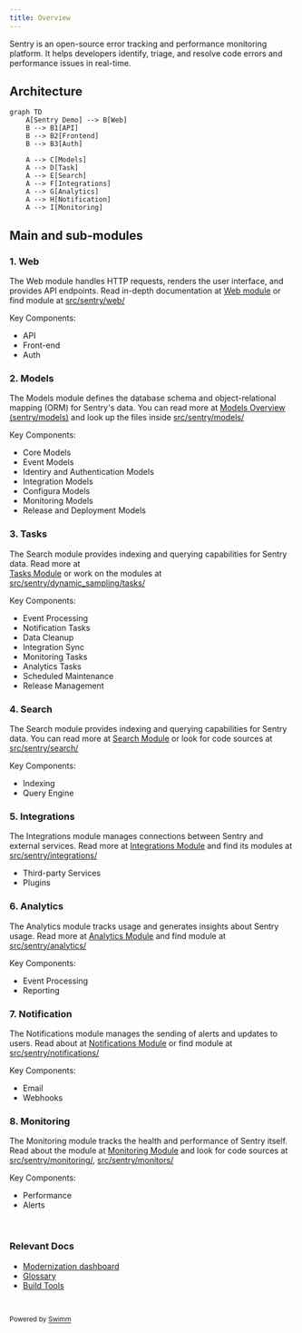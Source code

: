 ```yaml
---
title: Overview
---
```

Sentry is an open-source error tracking and performance monitoring platform. It helps developers identify, triage, and resolve code errors and performance issues in real-time.

## Architecture

```mermaid
graph TD
    A[Sentry Demo] --> B[Web]
    B --> B1[API]
    B --> B2[Frontend]
    B --> B3[Auth]

    A --> C[Models]
    A --> D[Task]
    A --> E[Search]
    A --> F[Integrations]
    A --> G[Analytics]
    A --> H[Notification]
    A --> I[Monitoring]
```

## Main and sub-modules

### 1\. Web&nbsp;

The Web module handles HTTP requests, renders the user interface, and provides API endpoints. Read in-depth documentation at <SwmLink doc-title="Web module">[Web module](/.swm/web-module.ieqty71c.sw.md)</SwmLink> or find module at <SwmPath>[src/sentry/web/](/src/sentry/web/)</SwmPath>

Key Components:&nbsp;

- API
- Front-end
- Auth&nbsp;

### 2\. Models&nbsp;

The Models module defines the database schema and object-relational mapping (ORM) for Sentry's data. You can read more at  <SwmLink doc-title="Models Overview (sentry/models)">[Models Overview (sentry/models)](/.swm/models-overview-sentrymodels.eft70avm.sw.md)</SwmLink> and look up the files inside <SwmPath>[src/sentry/models/](/src/sentry/models/)</SwmPath>

Key Components:&nbsp;

- Core Models
- Event Models
- Identiry and Authentication Models
- Integration Models
- Configura Models
- Monitoring Models
- Release and Deployment Models

### 3\. Tasks&nbsp;

The Search module provides indexing and querying capabilities for Sentry data. Read more at&nbsp;\
<SwmLink doc-title="Tasks Module">[Tasks Module](/.swm/tasks-module.1me8kyjl.sw.md)</SwmLink> or work on the modules at <SwmPath>[src/sentry/dynamic_sampling/tasks/](/src/sentry/dynamic_sampling/tasks/)</SwmPath>

Key Components:&nbsp;

- Event Processing
- Notification Tasks
- Data Cleanup
- Integration Sync
- Monitoring Tasks&nbsp;
- Analytics Tasks
- Scheduled Maintenance
- Release Management

### 4\. Search&nbsp;

The Search module provides indexing and querying capabilities for Sentry data. You can read more at <SwmLink doc-title="Search Module">[Search Module](/.swm/search-module.g0arjzdb.sw.md)</SwmLink>  or look for code sources at <SwmPath>[src/sentry/search/](/src/sentry/search/)</SwmPath>

Key Components:&nbsp;

- Indexing&nbsp;
- Query Engine

### 5\. Integrations&nbsp;

The Integrations module manages connections between Sentry and external services. Read more at <SwmLink doc-title=" Integrations Module">[ Integrations Module](/.swm/integrations-module.djr8v1w1.sw.md)</SwmLink> and find its modules at  <SwmPath>[src/sentry/integrations/](/src/sentry/integrations/)</SwmPath>

- Third-party Services&nbsp;
- Plugins&nbsp;

### 6\. Analytics&nbsp;

The Analytics module tracks usage and generates insights about Sentry usage. Read more at <SwmLink doc-title="Analytics Module">[Analytics Module](/.swm/analytics-module.oehpupsr.sw.md)</SwmLink>  and find module at <SwmPath>[src/sentry/analytics/](/src/sentry/analytics/)</SwmPath>

Key Components:&nbsp;

- Event Processing&nbsp;
- Reporting

### 7\. Notification

The Notifications module manages the sending of alerts and updates to users. Read about at <SwmLink doc-title="Notifications Module">[Notifications Module](/.swm/notifications-module.ijo7zfhg.sw.md)</SwmLink> or find module at <SwmPath>[src/sentry/notifications/](/src/sentry/notifications/)</SwmPath>

Key Components:&nbsp;

- Email&nbsp;
- Webhooks

### 8\. Monitoring&nbsp;

The Monitoring module tracks the health and performance of Sentry itself. Read about the module at <SwmLink doc-title="Monitoring Module">[Monitoring Module](/.swm/monitoring-module.jeo6vbzv.sw.md)</SwmLink> and look for code sources at <SwmPath>[src/sentry/monitoring/](/src/sentry/monitoring/)</SwmPath>, <SwmPath>[src/sentry/monitors/](/src/sentry/monitors/)</SwmPath>

Key Components:&nbsp;

- Performance&nbsp;
- Alerts

&nbsp;

### Relevant Docs

- <SwmLink doc-title="Modernization dashboard">[Modernization dashboard](/.swm/modernization-dashboard.syb66d5b.sw.md)</SwmLink>
- <SwmLink doc-title="Glossary">[Glossary](/.swm/glossary.be2fzwhy.sw.md)</SwmLink>
- <SwmLink doc-title="Build Tools">[Build Tools](/.swm/build-tools.87ztd8xv.sw.md)</SwmLink>

&nbsp;

<SwmMeta version="3.0.0" repo-id="Z2l0aHViJTNBJTNBc2VudHJ5LWNsYXVkZSUzQSUzQXNodWp1dXU=" repo-name="sentry-claude"><sup>Powered by [Swimm](https://app.swimm.io/)</sup></SwmMeta>
